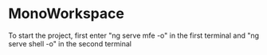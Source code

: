 # MonoWorkspace


To start the project, first enter "ng serve mfe -o" in the first terminal and "ng serve shell -o" in the second terminal
